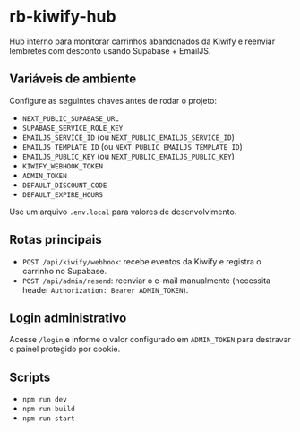 # rb-kiwify-hub

Hub interno para monitorar carrinhos abandonados da Kiwify e reenviar lembretes com desconto usando Supabase + EmailJS.

## Variáveis de ambiente
Configure as seguintes chaves antes de rodar o projeto:

- `NEXT_PUBLIC_SUPABASE_URL`
- `SUPABASE_SERVICE_ROLE_KEY`
- `EMAILJS_SERVICE_ID` (ou `NEXT_PUBLIC_EMAILJS_SERVICE_ID`)
- `EMAILJS_TEMPLATE_ID` (ou `NEXT_PUBLIC_EMAILJS_TEMPLATE_ID`)
- `EMAILJS_PUBLIC_KEY` (ou `NEXT_PUBLIC_EMAILJS_PUBLIC_KEY`)
- `KIWIFY_WEBHOOK_TOKEN`
- `ADMIN_TOKEN`
- `DEFAULT_DISCOUNT_CODE`
- `DEFAULT_EXPIRE_HOURS`

Use um arquivo `.env.local` para valores de desenvolvimento.

## Rotas principais
- `POST /api/kiwify/webhook`: recebe eventos da Kiwify e registra o carrinho no Supabase.
- `POST /api/admin/resend`: reenviar o e-mail manualmente (necessita header `Authorization: Bearer ADMIN_TOKEN`).

## Login administrativo
Acesse `/login` e informe o valor configurado em `ADMIN_TOKEN` para destravar o painel protegido por cookie.

## Scripts
- `npm run dev`
- `npm run build`
- `npm run start`
